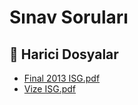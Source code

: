 # Sınav Soruları


<!--Index-->

## 📂 Harici Dosyalar

- [Final 2013 ISG.pdf](./Final%202013%20ISG.pdf)
- [Vize ISG.pdf](./Vize%20ISG.pdf)


<!--Index-->

